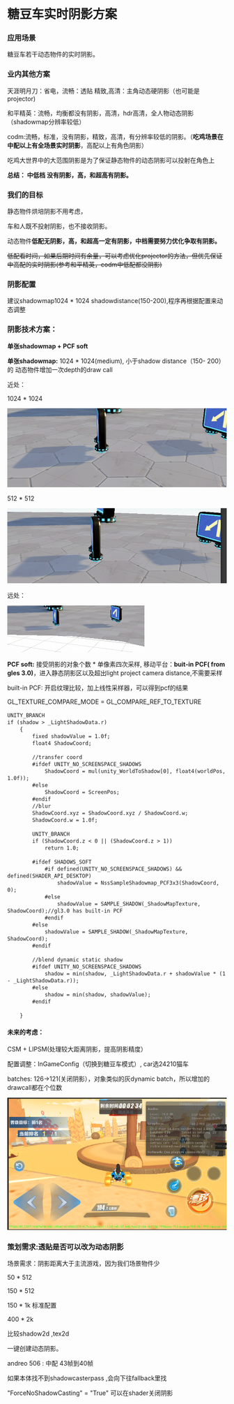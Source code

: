 # 糖豆车实时阴影方案

### 应用场景

糖豆车若干动态物件的实时阴影。

### 业内其他方案

天涯明月刀：省电，流畅：透贴  精致,高清：主角动态硬阴影（也可能是projector\)

和平精英：流畅，均衡都没有阴影，高清，hdr高清，全人物动态阴影（shadowmap分辨率较低）

codm:流畅，标准，没有阴影，精致，高清，有分辨率较低的阴影。（**吃鸡场景在中配以上有全场景实时阴影**，高配以上有角色阴影）

吃鸡大世界中的大范围阴影是为了保证静态物件的动态阴影可以投射在角色上

**总结： 中低档 没有阴影，高，和超高有阴影。**

### 我们的目标

静态物件烘培阴影不用考虑，

车和人既不投射阴影，也不接收阴影。

动态物件**低配无阴影，高，和超高一定有阴影，中档需要努力优化争取有阴影。**

~~低配看时间，如果后期时间有余量，可以考虑优化projector的方法，但优先保证中高配的实时阴影\(参考和平精英，codm中低配都没阴影\)~~

### 阴影配置

建议shadowmap1024 \* 1024  shadowdistance\(150-200\),程序再根据配置来动态调整

### 阴影技术方案：

**单张shadowmap + PCF soft**

**单张shadowmap:** 1024 \* 1024\(medium\),  小于shadow distance（150- 200）的 动态物件增加一次depth的draw call

近处：

1024 \* 1024

![](../../../../.gitbook/assets/image%20%2880%29.png)

512 \* 512

![](../../../../.gitbook/assets/image%20%2876%29.png)

远处：

![](../../../../.gitbook/assets/image%20%2879%29.png)

 **PCF soft:**  接受阴影的对象个数 \* 单像素四次采样,  移动平台：**buit-in PCF\( from gles 3.0\)**，进入静态阴影区以及超出light project camera distance,不需要采样

built-in PCF: 开启纹理比较，加上线性采样器，可以得到pcf的结果

GL\_TEXTURE\_COMPARE\_MODE = GL\_COMPARE\_REF\_TO\_TEXTURE

```text
UNITY_BRANCH
if (shadow > _LightShadowData.r)
	{
		fixed shadowValue = 1.0f;
		float4 ShadowCoord;
		
		//transfer coord
		#ifdef UNITY_NO_SCREENSPACE_SHADOWS
			ShadowCoord = mul(unity_WorldToShadow[0], float4(worldPos, 1.0f));	
		#else
			ShadowCoord = ScreenPos;
		#endif
		//blur
		ShadowCoord.xyz = ShadowCoord.xyz / ShadowCoord.w;
		ShadowCoord.w = 1.0f;

		UNITY_BRANCH
		if (ShadowCoord.z < 0 || (ShadowCoord.z > 1))
			return 1.0;

		#ifdef SHADOWS_SOFT	
			#if defined(UNITY_NO_SCREENSPACE_SHADOWS) && defined(SHADER_API_DESKTOP)
				shadowValue = NssSampleShadowmap_PCF3x3(ShadowCoord, 0);
			#else
				shadowValue = SAMPLE_SHADOW(_ShadowMapTexture, ShadowCoord);//gl3.0 has built-in PCF
			#endif
		#else
			shadowValue = SAMPLE_SHADOW(_ShadowMapTexture, ShadowCoord);
		#endif

		//blend dynamic static shadow
		#ifdef UNITY_NO_SCREENSPACE_SHADOWS
			shadow = min(shadow, _LightShadowData.r + shadowValue * (1 - _LightShadowData.r));
		#else
			shadow = min(shadow, shadowValue);
		#endif

	}
```

#### 未来的考虑：

CSM + LIPSM\(处理较大距离阴影，提高阴影精度）



配置调整：InGameConfig（切换到糖豆车模式）,  car选24210猫车

batches: 126-&gt;121\(关闭阴影），对象类似的灰dynamic batch，所以增加的drawcall都在个位数

![](../../../../.gitbook/assets/image%20%2891%29.png)

### 策划需求:透贴是否可以改为动态阴影

场景需求：阴影距离大于主流游戏，因为我们场景物件少

50 \* 512  

150 \* 512

150 \* 1k 标准配置  

400 \* 2k 

比较shadow2d ,tex2d

一键创建动态阴影。

andreo 506 : 中配 43帧到40帧



如果本体找不到shadowcasterpass ,会向下往fallback里找

"ForceNoShadowCasting" = "True" 可以在shader关闭阴影





